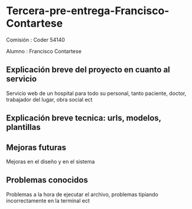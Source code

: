 # Tercera-pre-entrega-Francisco-Contartese

Comisión : Coder 54140

Alumno : Francisco Contartese

## Explicación breve del proyecto en cuanto al servicio

Servicio web de un hospital para todo su personal, tanto paciente, doctor, trabajador del lugar, obra social ect

## Explicación breve tecnica: urls, modelos, plantillas

## Mejoras futuras

Mejoras en el diseño y en el sistema

## Problemas conocidos
Problemas a la hora de ejecutar el archivo, problemas tipiando incorrectamente en la terminal ect 